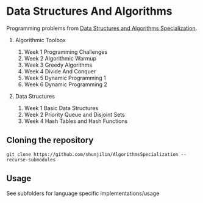 # Data Structures And Algorithms

Programming problems from [Data Structures and Algorithms Specialization](https://www.coursera.org/specializations/data-structures-algorithms).

1. Algorithmic Toolbox
   1. Week 1 Programming Challenges
   2. Week 2 Algorithmic Warmup
   3. Week 3 Greedy Algorithms
   4. Week 4 Divide And Conquer
   5. Week 5 Dynamic Programming 1
   6. Week 6 Dynamic Programming 2

2. Data Structures
   1. Week 1 Basic Data Structures
   2. Week 2 Priority Queue and Disjoint Sets
   3. Week 4 Hash Tables and Hash Functions

## Cloning the repository
```
git clone https://github.com/shunjilin/AlgorithmsSpecialization --recurse-submodules
```

## Usage
See subfolders for language specific implementations/usage
